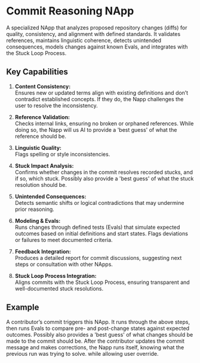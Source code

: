 # Commit Reasoning NApp

A specialized NApp that analyzes proposed repository changes (diffs) for
quality, consistency, and alignment with defined standards. It validates
references, maintains linguistic coherence, detects unintended consequences,
models changes against known Evals, and integrates with the Stuck Loop Process.

## Key Capabilities

1. **Content Consistency:**\
   Ensures new or updated terms align with existing definitions and don’t
   contradict established concepts. If they do, the Napp challenges the user to
   resolve the inconsistency.

2. **Reference Validation:**\
   Checks internal links, ensuring no broken or orphaned references. While doing
   so, the Napp will us AI to provide a 'best guess' of what the reference
   should be.

3. **Linguistic Quality:**\
   Flags spelling or style inconsistencies.

4. **Stuck Impact Analysis:**\
   Confirms whether changes in the commit resolves recorded stucks, and if so,
   which stuck. Possibly also provide a 'best guess' of what the stuck
   resolution should be.

5. **Unintended Consequences:**\
   Detects semantic shifts or logical contradictions that may undermine prior
   reasoning.

6. **Modeling & Evals:**\
   Runs changes through defined tests (Evals) that simulate expected outcomes
   based on initial definitions and start states. Flags deviations or failures
   to meet documented criteria.

7. **Feedback Integration:**\
   Produces a detailed report for commit discussions, suggesting next steps or
   consultation with other NApps.

8. **Stuck Loop Process Integration:**\
   Aligns commits with the Stuck Loop Process, ensuring transparent and
   well-documented stuck resolutions.

## Example

A contributor’s commit triggers this NApp. It runs through the above steps, then
runs Evals to compare pre- and post-change states against expected outcomes.
Possibly also provides a 'best guess' of what changes should be made to the
commit should be. After the contributor updates the commit message and makes
corrections, the Napp runs itself, knowing what the previous run was trying to
solve. while allowing user override.
